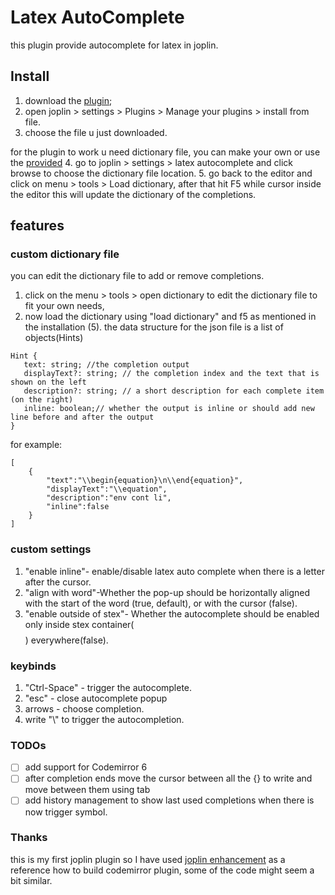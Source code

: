 # Latex AutoComplete
this plugin provide autocomplete for latex in joplin.
## Install
1. download the [plugin](./publish/com.latexAutocomplete.jpl);
2. open joplin > settings > Plugins > Manage your plugins > install from file.
3. choose the file u just downloaded.

for the plugin to work u need dictionary file, you can make your own or use the [provided](./src/latexDictionary.json)
4. go to joplin > settings > latex autocomplete and click browse to choose the dictionary file location.
5. go back to the editor and click on menu > tools > Load dictionary, after that hit F5 while cursor inside the editor
this will update the dictionary of the completions.




## features
### custom dictionary file
you can edit the dictionary file to add or remove completions.  
1. click on the menu > tools > open dictionary to edit the dictionary file to fit your own needs,  
2. now load the dictionary using "load dictionary" and f5 as mentioned in the installation (5).
the data structure for the json file is a list of objects(Hints)
```
Hint { 
   text: string; //the completion output
   displayText?: string; // the completion index and the text that is shown on the left
   description?: string; // a short description for each complete item (on the right)
   inline: boolean;// whether the output is inline or should add new line before and after the output
}
```

for example:
```
[
    {
        "text":"\\begin{equation}\n\\end{equation}",
        "displayText":"\\equation",
        "description":"env cont li",
        "inline":false
    }
]
```
### custom settings
1. "enable inline"- enable/disable latex auto complete when there is a letter after the cursor.
2. "align with word"-Whether the pop-up should be horizontally aligned with the start of the word (true, default), or with the cursor (false).
3. "enable outside of stex"- Whether the autocomplete should be enabled only inside stex container($$ $$) everywhere(false).
### keybinds 
1. "Ctrl-Space" - trigger the autocomplete. 
2. "esc" - close autocomplete popup
3. arrows - choose completion.
4. write "\\" to trigger the autocompletion.
### TODOs
- [ ] add support for Codemirror 6
- [ ] after completion ends move the cursor between all the {} to write and move between them using tab
- [ ] add history management to show last used completions when there is now trigger symbol.
### Thanks
this is my first joplin plugin so I have used [joplin enhancement](https://github.com/SeptemberHX/joplin-plugin-enhancement) as a reference
how to build codemirror plugin, some of the code might seem a bit similar. 